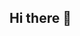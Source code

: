 ## Hi there 👋

<!--
**scottmarkovits/scottmarkovits** is a ✨ _special_ ✨ repository because its `README.md` (this file) appears on your GitHub profile.

Here are some ideas to get you started:

- 🔭 I’m just starting my journey to become and indie hacker & solopreneur 
- 🌱 I’m currently learning how to code. I can build every part of a startup, except the code. I'm learning the basics of JS, NodeJS, NextJS, TailwindCSS, and more to launch small SaaS tools.
- 🤔 I’m looking for help with ...
- 💬 Ask me about how to build a startup or product from 0-1. I've helped build and mentor a number of 🦄 & successful exits.
- 📫 How to reach me: Twitter DM
- 😄 Pronouns: Nope
- ⚡ Fun fact: ...
-->
